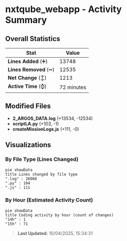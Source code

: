# nxtqube_webapp - Activity Summary 

## Overall Statistics

| Stat                   | Value                                                             |
| ---------------------- | ----------------------------------------------------------------- |
| **Lines Added** (➕)   | 13748                                          |
| **Lines Removed** (➖) | 12535                                        |
| **Net Change** (↕)    | 1213                |
| **Active Time** (⌚)   | 72 minutes |


## Modified Files
- **2_ARGOS_DATA.log** (+13534, -12534)
- **scriptLA.py** (+103, -1)
- **createMissionLogs.js** (+111, -0)

## Visualizations

### By File Type (Lines Changed)

```mermaid
pie showData
title Lines changed by file type
".log" : 26068
".py" : 104
".js" : 111
```

### By Hour (Estimated Activity Count)

```mermaid
pie showData
title Coding activity by hour (count of changes)
"14h" : 1
"15h" : 71
```


> **Last Updated:** 10/04/2025, 15:34:31